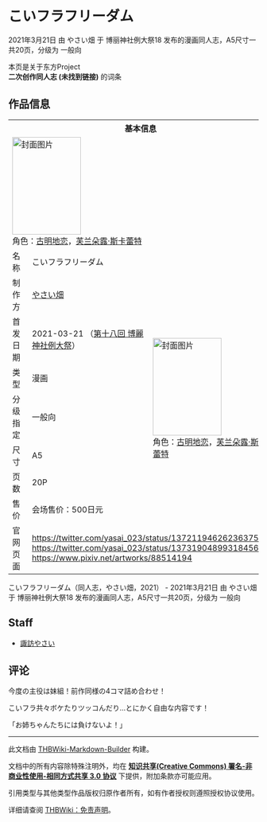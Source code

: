 # こいフラフリーダム

<!-- source html: G:\repos\THBWiki-Markdown-Builder\THBWikiMarkdown\Temp\main\c\cd\ns0%3A%E3%81%93%E3%81%84%E3%83%95%E3%83%A9%E3%83%95%E3%83%AA%E3%83%BC%E3%83%80%E3%83%A0.html -->

2021年3月21日 由 やさい畑 于 博丽神社例大祭18 发布的漫画同人志，A5尺寸一共20页，分级为 一般向

本页是关于东方Project  
 **二次创作同人志 (未找到链接)** 的词条
## 作品信息

<table><tbody><tr><th colspan="3">基本信息</th></tr><tr><td class="cover-artwork-mobile" colspan="2"><a href="./文件-こいフラフリーダム封面.png.md" class="image" title="封面图片"><img alt="封面图片" src="https://upload.thwiki.cc/thumb/0/0a/%E3%81%93%E3%81%84%E3%83%95%E3%83%A9%E3%83%95%E3%83%AA%E3%83%BC%E3%83%80%E3%83%A0%E5%B0%81%E9%9D%A2.png/138px-%E3%81%93%E3%81%84%E3%83%95%E3%83%A9%E3%83%95%E3%83%AA%E3%83%BC%E3%83%80%E3%83%A0%E5%B0%81%E9%9D%A2.png" decoding="async" loading="lazy" width="138" height="196" srcset="https://upload.thwiki.cc/thumb/0/0a/%E3%81%93%E3%81%84%E3%83%95%E3%83%A9%E3%83%95%E3%83%AA%E3%83%BC%E3%83%80%E3%83%A0%E5%B0%81%E9%9D%A2.png/207px-%E3%81%93%E3%81%84%E3%83%95%E3%83%A9%E3%83%95%E3%83%AA%E3%83%BC%E3%83%80%E3%83%A0%E5%B0%81%E9%9D%A2.png 1.5x, https://upload.thwiki.cc/thumb/0/0a/%E3%81%93%E3%81%84%E3%83%95%E3%83%A9%E3%83%95%E3%83%AA%E3%83%BC%E3%83%80%E3%83%A0%E5%B0%81%E9%9D%A2.png/276px-%E3%81%93%E3%81%84%E3%83%95%E3%83%A9%E3%83%95%E3%83%AA%E3%83%BC%E3%83%80%E3%83%A0%E5%B0%81%E9%9D%A2.png 2x" data-file-width="1020" data-file-height="1447"></a><div class="cover-char">角色：<a href="./古明地恋.md" title="古明地恋">古明地恋</a>，<a href="./芙兰朵露·斯卡蕾特.md" title="芙兰朵露·斯卡蕾特">芙兰朵露·斯卡蕾特</a></div></td>
</tr><tr><td class="label">名称</td><td colspan="2"> こいフラフリーダム </td></tr><tr><td class="label">制作方</td><td><a href="./やさい畑.md" title="やさい畑">やさい畑</a></td><td class="cover-artwork" rowspan="7" style="min-width:196px;"><a href="./文件-こいフラフリーダム封面.png.md" class="image" title="封面图片"><img alt="封面图片" src="https://upload.thwiki.cc/thumb/0/0a/%E3%81%93%E3%81%84%E3%83%95%E3%83%A9%E3%83%95%E3%83%AA%E3%83%BC%E3%83%80%E3%83%A0%E5%B0%81%E9%9D%A2.png/138px-%E3%81%93%E3%81%84%E3%83%95%E3%83%A9%E3%83%95%E3%83%AA%E3%83%BC%E3%83%80%E3%83%A0%E5%B0%81%E9%9D%A2.png" decoding="async" loading="lazy" width="138" height="196" srcset="https://upload.thwiki.cc/thumb/0/0a/%E3%81%93%E3%81%84%E3%83%95%E3%83%A9%E3%83%95%E3%83%AA%E3%83%BC%E3%83%80%E3%83%A0%E5%B0%81%E9%9D%A2.png/207px-%E3%81%93%E3%81%84%E3%83%95%E3%83%A9%E3%83%95%E3%83%AA%E3%83%BC%E3%83%80%E3%83%A0%E5%B0%81%E9%9D%A2.png 1.5x, https://upload.thwiki.cc/thumb/0/0a/%E3%81%93%E3%81%84%E3%83%95%E3%83%A9%E3%83%95%E3%83%AA%E3%83%BC%E3%83%80%E3%83%A0%E5%B0%81%E9%9D%A2.png/276px-%E3%81%93%E3%81%84%E3%83%95%E3%83%A9%E3%83%95%E3%83%AA%E3%83%BC%E3%83%80%E3%83%A0%E5%B0%81%E9%9D%A2.png 2x" data-file-width="1020" data-file-height="1447"></a><div class="cover-char">角色：<a href="./古明地恋.md" title="古明地恋">古明地恋</a>，<a href="./芙兰朵露·斯卡蕾特.md" title="芙兰朵露·斯卡蕾特">芙兰朵露·斯卡蕾特</a></div></td>
</tr><tr><td class="label">首发日期</td><td>2021-03-21&#160;（<a href="/展会作品列表?e=%E5%8D%9A%E4%B8%BD%E7%A5%9E%E7%A4%BE%E4%BE%8B%E5%A4%A7%E7%A5%AD%2318">第十八回 博麗神社例大祭</a>）</td></tr><tr><td class="label">类型</td><td>漫画</td></tr><tr><td class="label">分级指定</td><td>一般向</td></tr><tr><td class="label">尺寸</td><td>A5</td></tr><tr><td class="label">页数</td><td>20P</td></tr><tr><td class="label">售价</td><td>会场售价：500日元</td></tr>
<tr><td class="label">官网页面</td><td colspan="2"><a rel="nofollow" class="external free" href="https://twitter.com/yasai_023/status/1372119462623637508">https://twitter.com/yasai_023/status/1372119462623637508</a><br><a rel="nofollow" class="external free" href="https://twitter.com/yasai_023/status/1373190489931845633">https://twitter.com/yasai_023/status/1373190489931845633</a><br><a rel="nofollow" class="external free" href="https://www.pixiv.net/artworks/88514194">https://www.pixiv.net/artworks/88514194</a></td></tr></tbody></table>

こいフラフリーダム（同人志，やさい畑，2021） - 2021年3月21日 由 やさい畑 于 博丽神社例大祭18 发布的漫画同人志，A5尺寸一共20页，分级为 一般向
## Staff
- [諏訪やさい](./諏訪やさい.md)

## 评论

  
今度の主役は妹組！前作同様の4コマ詰め合わせ！  

こいフラ共々ボケたりツッコんだり…とにかく自由な内容です！  

「お姉ちゃんたちには負けないよ！」
  


  
  

  





---

此文档由 [THBWiki-Markdown-Builder](https://github.com/Delsin-Yu/THBWiki-Markdown-Builder) 构建。

文档中的所有内容除特殊注明外，均在 [**知识共享(Creative Commons) 署名-非商业性使用-相同方式共享 3.0 协议**](https://creativecommons.org/licenses/by-sa/3.0/deed.zh-hans) 下提供，附加条款亦可能应用。

引用类型与其他类型作品版权归原作者所有，如有作者授权则遵照授权协议使用。

详细请查阅 [THBWiki：免责声明](https://thbwiki.cc/THBWiki:%E5%85%8D%E8%B4%A3%E5%A3%B0%E6%98%8E)。

